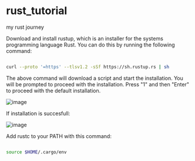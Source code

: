 # rust_tutorial
my rust journey


Download and install rustup, which is an installer for the systems programming language Rust. You can do this by running the following command:

```bash

curl --proto '=https' --tlsv1.2 -sSf https://sh.rustup.rs | sh

```
The above command will download a script and start the installation. You will be prompted to proceed with the installation. Press "1" and then "Enter" to proceed with the default installation.

![image](https://github.com/mendeltem/rust_tutorial/assets/8271053/0d876964-a170-45db-bb49-d90e90187d36)


If installation is succesfull:

![image](https://github.com/mendeltem/rust_tutorial/assets/8271053/61d4f72a-92c8-4ee2-b590-370896206247)


Add rustc to your PATH with this command:

```bash

source $HOME/.cargo/env

```




